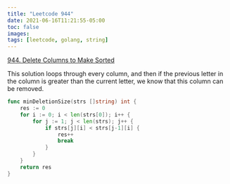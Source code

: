 ```yaml
---
title: "Leetcode 944"
date: 2021-06-16T11:21:55-05:00
toc: false
images:
tags: [leetcode, golang, string]
---
```


[944. Delete Columns to Make Sorted](https://leetcode.com/problems/delete-columns-to-make-sorted/)

This solution loops through every column, and then if the previous letter in the column is greater than the current letter, we know that this column can be removed.

``` go
func minDeletionSize(strs []string) int {
	res := 0
	for i := 0; i < len(strs[0]); i++ {
		for j := 1; j < len(strs); j++ {
			if strs[j][i] < strs[j-1][i] {
				res++
				break
			}
		}
	}
	return res
}
```